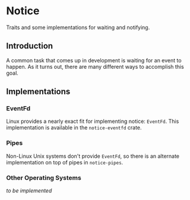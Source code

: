 Notice
======

Traits and some implementations for waiting and notifying.

## Introduction

A common task that comes up in development is waiting for an event to happen. As
it turns out, there are many different ways to accomplish this goal.

## Implementations

### EventFd

Linux provides a nearly exact fit for implementing notice: `EventFd`. This
implementation is available in the `notice-eventfd` crate.

### Pipes

Non-Linux Unix systems don't provide `EventFd`, so there is an alternate
implementation on top of pipes in `notice-pipes`.

### Other Operating Systems

_to be implemented_
